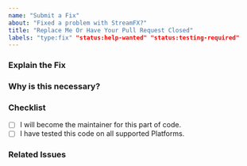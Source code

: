 ```yaml
---
name: "Submit a Fix"
about: "Fixed a problem with StreamFX?"
title: "Replace Me Or Have Your Pull Request Closed"
labels: "type:fix" "status:help-wanted" "status:testing-required"
---
```


### Explain the Fix
<!-- Describe the fix in as much detail as possible, leave nothing out. -->
<!-- If you think images or example videos help describe the Fix, include them. -->

### Why is this necessary?
<!-- What makes this Fix necessary for StreamFX and it's users? -->

### Checklist
- [ ] I will become the maintainer for this part of code.
- [ ] I have tested this code on all supported Platforms.

### Related Issues
<!-- Is this PR related to another PR or Issue? List them here. -->
<!-- - #0000 Name of Issue -->
<!-- - #0001 Name of Issue -->
